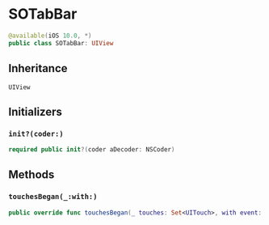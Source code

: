 # SOTabBar

``` swift
@available(iOS 10.0, *)
public class SOTabBar: UIView 
```

## Inheritance

`UIView`

## Initializers

### `init?(coder:)`

``` swift
required public init?(coder aDecoder: NSCoder) 
```

## Methods

### `touchesBegan(_:with:)`

``` swift
public override func touchesBegan(_ touches: Set<UITouch>, with event: UIEvent?) 
```

